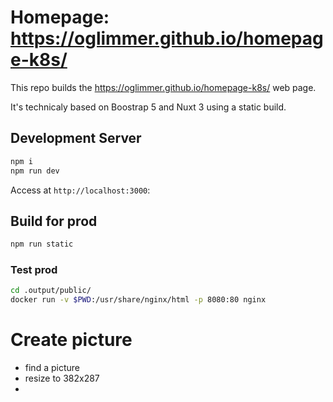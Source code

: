# Homepage: https://oglimmer.github.io/homepage-k8s/

This repo builds the https://oglimmer.github.io/homepage-k8s/ web page.

It's technicaly based on Boostrap 5 and Nuxt 3 using a static build.

## Development Server

```bash
npm i
npm run dev
```

Access at `http://localhost:3000`:

## Build for prod

```bash
npm run static
```

### Test prod

```bash
cd .output/public/
docker run -v $PWD:/usr/share/nginx/html -p 8080:80 nginx
```

# Create picture

* find a picture
* resize to 382x287
* 
